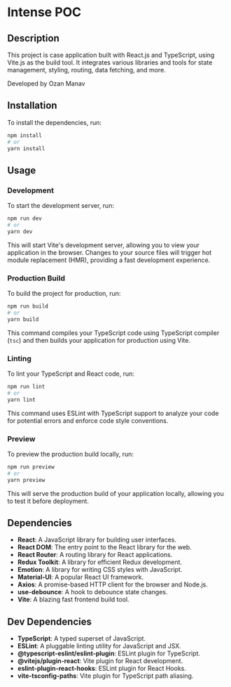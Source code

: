 # Intense POC

## Description

This project is case application built with React.js and TypeScript, using Vite.js as the build tool. It integrates various libraries and tools for state management, styling, routing, data fetching, and more.

Developed by Ozan Manav

## Installation

To install the dependencies, run:

```bash
npm install
# or
yarn install
```

## Usage

### Development

To start the development server, run:

```bash
npm run dev
# or
yarn dev
```

This will start Vite's development server, allowing you to view your application in the browser. Changes to your source files will trigger hot module replacement (HMR), providing a fast development experience.

### Production Build

To build the project for production, run:

```bash
npm run build
# or
yarn build
```

This command compiles your TypeScript code using TypeScript compiler (`tsc`) and then builds your application for production using Vite.

### Linting

To lint your TypeScript and React code, run:

```bash
npm run lint
# or
yarn lint
```

This command uses ESLint with TypeScript support to analyze your code for potential errors and enforce code style conventions.

### Preview

To preview the production build locally, run:

```bash
npm run preview
# or
yarn preview
```

This will serve the production build of your application locally, allowing you to test it before deployment.

## Dependencies

- **React**: A JavaScript library for building user interfaces.
- **React DOM**: The entry point to the React library for the web.
- **React Router**: A routing library for React applications.
- **Redux Toolkit**: A library for efficient Redux development.
- **Emotion**: A library for writing CSS styles with JavaScript.
- **Material-UI**: A popular React UI framework.
- **Axios**: A promise-based HTTP client for the browser and Node.js.
- **use-debounce**: A hook to debounce state changes.
- **Vite**: A blazing fast frontend build tool.

## Dev Dependencies

- **TypeScript**: A typed superset of JavaScript.
- **ESLint**: A pluggable linting utility for JavaScript and JSX.
- **@typescript-eslint/eslint-plugin**: ESLint plugin for TypeScript.
- **@vitejs/plugin-react**: Vite plugin for React development.
- **eslint-plugin-react-hooks**: ESLint plugin for React Hooks.
- **vite-tsconfig-paths**: Vite plugin for TypeScript path aliasing.
